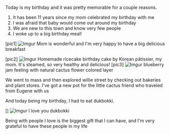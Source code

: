 Today is my birthday and it was pretty memorable for a couple reasons.

1. It has been 11 years since my mom celebrated my birthday with me
2. I was afraid that baby would come out around my birthday
3. We are new to this town and know very few people
4. I woke up to a big birthday meal!

[pic1]
![Imgur](https://i.imgur.com/rQD6iZj.jpg)
Mom is wonderful and I'm very happy to have a big delicious breakfast

[pic2]
![Imgur](https://i.imgur.com/f47w5kQ.jpg)
Homemade ricecake birthday cake by Korean pâtissier, my mom. It's steamed, so very healthy and delicious!
[pic3]
![Imgur](https://i.imgur.com/zTEqRE8.jpg)
blueberry jam feeling with natural cactus flower colored layer

We went to mass and then explored willie street by checking out bakeries and plant stores. I've got a new pot for the little cactus friend who traveled from Eugene with us

And today being my birthday, I had to eat dukbokki. 

[]
![Imgur](https://i.imgur.com/veyFMie.jpg)
I love you dukbokki

Being with people I love is the biggest gift that I can have, and I'm very grateful to have these people in my life





 
